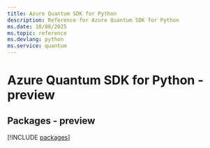 ```yaml
---
title: Azure Quantum SDK for Python
description: Reference for Azure Quantum SDK for Python
ms.date: 10/08/2025
ms.topic: reference
ms.devlang: python
ms.service: quantum
---
```

# Azure Quantum SDK for Python - preview
## Packages - preview
[!INCLUDE [packages](quantum-index.md)]